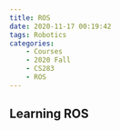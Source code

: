 ```yaml
---
title: ROS
date: 2020-11-17 00:19:42
tags: Robotics
categories: 
    - Courses
    - 2020 Fall
    - CS283
    - ROS
---
```


## Learning ROS